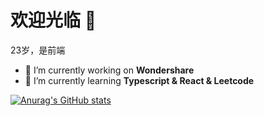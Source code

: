 # 欢迎光临 👋
23岁，是前端
- 🔭 I’m currently working on  **Wondershare**
- 🌱 I’m currently learning **Typescript & React & Leetcode**

[![Anurag's GitHub stats](https://github-readme-stats.vercel.app/api?username=yangeee&bg_color=30,0ff1ce,904e95&title_color=fff&text_color=fff)](https://github.com/yangeee)
<!--
**yangeee/yangeee** is a ✨ _special_ ✨ repository because its `README.md` (this file) appears on your GitHub profile.

Here are some ideas to get you started:

- 🔭 I’m currently working on ...
- 🌱 I’m currently learning ...
- 👯 I’m looking to collaborate on ...
- 🤔 I’m looking for help with ...
- 💬 Ask me about ...
- 📫 How to reach me: ...
- 😄 Pronouns: ...
- ⚡ Fun fact: ...
-->
